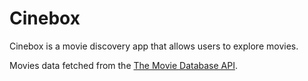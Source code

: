 # Cinebox

Cinebox is a movie discovery app that allows users to explore movies.

Movies data fetched from the [The Movie Database API](https://developers.themoviedb.org/3/#).
